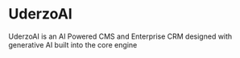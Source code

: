 # UderzoAI
UderzoAI is an AI Powered CMS and Enterprise CRM designed with generative AI built into the core engine
